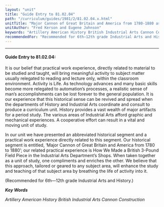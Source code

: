 ```yaml
---
layout: "unit"
title: "Guide Entry to 81.02.04"
path: "/curriculum/guides/1981/2/81.02.04.x.html"
unitTitle: "Major Cannon of Great Britain and America from 1780-1880 as a Model to Promote the Concept of ‘living History’"
unitAuthor: "Fred Kerson and Eugene Johnson"
keywords: "Artillery American History British Industrial Arts Cannon Construction"
recommendedFor: "Recommended for 6th—12th grade Industrial Arts and History."
---
```

<body>
<hr/>
<h4>
Guide Entry to 81.02.04:
</h4>
It is our belief that practical work experience, directly related to material to be studied and taught, will bring meaningful activity to subject matter usually relegated to reading and lecture only, within the classroom environment.  Activity is Life.  As technology advances and many basic skills become more relegated to automation’s processes, a realistic sense of man’s accomplishments can be lost forever to the general population.  It is our experience that this historical sense can be revived and spread when the departments of History and Industrial Arts coordinate and consult to produce a curriculum unit. History provides a vast wealth of major artifacts for a period study. The various areas of Industrial Arts afford graphic and mechanical experiences.  A cooperative effort can result in a vital and moving unit of study.
<p>
In our unit we have presented an abbreviated historical segment and a practical work experience directly related to this segment.  Our historical segment is entitled, ‘Major Cannon of Great Britain and America from 1780 to 1880’; our related practical experience is How We Made a British 3-Pound Field Piece in the Industrial Arts Department’s Shops.  When taken together as a unit of study, one compliments and enriches the other.  We believe that this approach, tailored or geared to any subject area, will enhance the study and teaching of that subject area by breathing the life of activity into it.
</p>
<p>
(Recommended for 6th—12th grade Industrial Arts and History.)
</p>
<p>
<b>
<i>
Key Words
</i>
</b>
<br/>
</p>
<p>
<i>
Artillery American History British Industrial Arts Cannon Construction
</i>
</p>
</body>
